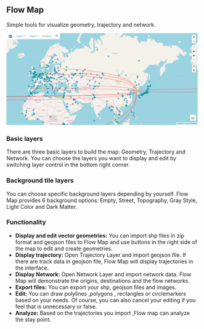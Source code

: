 ## Flow Map

Simple tools for visualize geometry, trajectory and network.

![Inferface of Flow Map](docs/image/inferface.png)


### Basic layers

There are three basic layers to build the map: Geometry, Trajectory and Network. You can choose the layers you want to display and edit by switching layer control in the bottom right corner.

### Background tile layers

You can choose specific background layers depending by yourself. Flow Map provides 6 background options: Empty, Street, Topography, Gray Style, Light Color and Dark Matter.

### Functionality

- **Display and edit vector geometries:** You can import shp files in zip format and geojson files to Flow Map and use buttons in the right side of the map to edit and create geometries. 
- **Display trajectory:** Open Trajectory Layer and import geojson file. If there are track data in geojson file, Flow Map will display trajectories in the interface.
- **Display Network:**  Open Network Layer and import network data. Flow Map will demonstrate the origins, destinations and the flow networks.
- **Export files:** You can export your shp, geojson files and images.
- **Edit:** You can draw polylines ,polygons , rectangles or circlemarkers based on your needs. Of course, you can also cancel your editing if you feel that is unnecessary or false.
- **Analyze:** Based on the trajectories you import ,Flow map can analyze the stay point.
